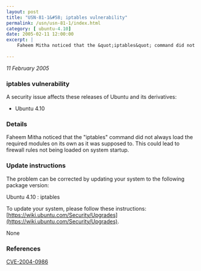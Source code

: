 ```yaml
---
layout: post
title: "USN-81-1&#58; iptables vulnerability"
permalink: /usn/usn-81-1/index.html
category: [ ubuntu-4.10]
date: 2005-02-11 12:00:00
excerpt: |
    Faheem Mitha noticed that the &quot;iptables&quot; command did not always load the required modules on its own as it was supposed to. This could lead to firewall rules not being loaded on system startup.
    
--- 
```

 
 

*11 February 2005*

### iptables vulnerability

A security issue affects these releases of Ubuntu and its derivatives:

* Ubuntu 4.10

### Details

Faheem Mitha noticed that the &quot;iptables&quot; command did not always load the required modules on its own as it was supposed to. This could lead to firewall rules not being loaded on system startup.

### Update instructions

The problem can be corrected by updating your system to the following package version:

Ubuntu 4.10
 : iptables 

To update your system, please follow these instructions: [https://wiki.ubuntu.com/Security/Upgrades](https://wiki.ubuntu.com/Security/Upgrades).

None

### References

 
 [CVE-2004-0986](http://people.ubuntu.com/~ubuntu-security/cve/CVE-2004-0986)
 

